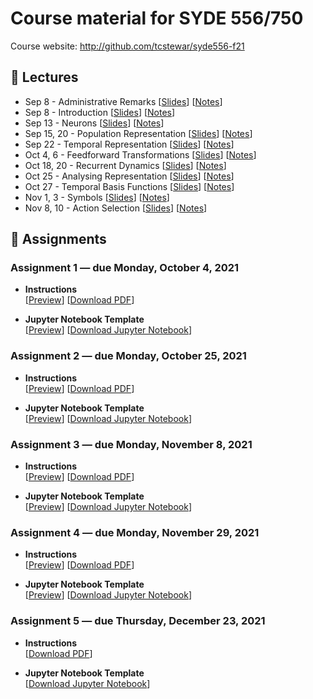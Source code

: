 # Course material for SYDE 556/750

Course website: http://github.com/tcstewar/syde556-f21

## 🎒 Lectures

- Sep 8 - Administrative Remarks [[Slides](https://github.com/tcstewar/syde556-f21/raw/master/lectures/lecture_00/syde556_lecture_00_slides.pdf)] [[Notes](https://github.com/tcstewar/syde556-f21/raw/master/lectures/lecture_00/syde556_lecture_00_notes.pdf)]
- Sep 8 - Introduction [[Slides](https://github.com/tcstewar/syde556-f21/raw/master/lectures/lecture_01/syde556_lecture_01_slides.pdf)] [[Notes](https://github.com/tcstewar/syde556-f21/raw/master/lectures/lecture_01/syde556_lecture_01_notes.pdf)]
- Sep 13 - Neurons [[Slides](https://github.com/tcstewar/syde556-f21/raw/master/lectures/lecture_02/syde556_lecture_02_slides.pdf)] [[Notes](https://github.com/tcstewar/syde556-f21/raw/master/lectures/lecture_02/syde556_lecture_02_notes.pdf)]
- Sep 15, 20 - Population Representation [[Slides](https://github.com/tcstewar/syde556-f21/raw/master/lectures/lecture_03/syde556_lecture_03_slides.pdf)] [[Notes](https://github.com/tcstewar/syde556-f21/raw/master/lectures/lecture_03/syde556_lecture_03_notes.pdf)]
- Sep 22 - Temporal Representation [[Slides](https://github.com/tcstewar/syde556-f21/raw/master/lectures/lecture_04/syde556_lecture_04_slides.pdf)] [[Notes](https://github.com/tcstewar/syde556-f21/raw/master/lectures/lecture_04/syde556_lecture_04_notes.pdf)]
- Oct 4, 6 - Feedforward Transformations [[Slides](https://github.com/tcstewar/syde556-f21/raw/master/lectures/lecture_05/syde556_lecture_05_slides.pdf)] [[Notes](https://github.com/tcstewar/syde556-f21/raw/master/lectures/lecture_05/syde556_lecture_05_notes.pdf)]
- Oct 18, 20 - Recurrent Dynamics [[Slides](https://github.com/tcstewar/syde556-f21/raw/master/lectures/lecture_06/syde556_lecture_06_slides.pdf)] [[Notes](https://github.com/tcstewar/syde556-f21/raw/master/lectures/lecture_06/syde556_lecture_06_notes.pdf)]
- Oct 25 - Analysing Representation [[Slides](https://github.com/tcstewar/syde556-f21/raw/master/lectures/lecture_09/syde556_lecture_09_slides.pdf)] [[Notes](https://github.com/tcstewar/syde556-f21/raw/master/lectures/lecture_09/syde556_lecture_09_notes.pdf)]
- Oct 27 - Temporal Basis Functions [[Slides](https://github.com/tcstewar/syde556-f21/raw/master/lectures/lecture_07/syde556_lecture_07_slides.pdf)] [[Notes](https://github.com/tcstewar/syde556-f21/raw/master/lectures/lecture_07/syde556_lecture_07_notes.pdf)]
- Nov 1, 3 - Symbols [[Slides](https://github.com/tcstewar/syde556-f21/raw/master/lectures/lecture_10/syde556_lecture_10_slides.pdf)] [[Notes](https://github.com/tcstewar/syde556-f21/raw/master/lectures/lecture_10/syde556_lecture_10_notes.pdf)]
- Nov 8, 10 -  Action Selection [[Slides](https://github.com/tcstewar/syde556-f21/raw/master/lectures/lecture_11/syde556_lecture_11_slides.pdf)] [[Notes](https://github.com/tcstewar/syde556-f21/raw/master/lectures/lecture_10/syde556_lecture_10_notes.pdf)]

## 📝 Assignments

### Assignment 1 ― due Monday, October 4, 2021

-   **Instructions**  
  [[Preview](https://github.com/tcstewar/syde556-f21/blob/master/assignments/assignment_01/syde556_assignment_01.pdf)]
  [[Download PDF](https://github.com/tcstewar/syde556-f21/raw/master/assignments/assignment_01/syde556_assignment_01.pdf)]

-   **Jupyter Notebook Template**  
  [[Preview](https://github.com/tcstewar/syde556-f21/blob/master/assignments/assignment_01/syde556_assignment_01_template.ipynb)]
  [[Download Jupyter Notebook](https://github.com/tcstewar/syde556-f21/raw/master/assignments/assignment_01/syde556_assignment_01_template.ipynb)]


### Assignment 2 ― due Monday, October 25, 2021

-   **Instructions**  
  [[Preview](https://github.com/tcstewar/syde556-f21/blob/master/assignments/assignment_02/syde556_assignment_02.pdf)]
  [[Download PDF](https://github.com/tcstewar/syde556-f21/raw/master/assignments/assignment_02/syde556_assignment_02.pdf)]

-   **Jupyter Notebook Template**  
  [[Preview](https://github.com/tcstewar/syde556-f21/blob/master/assignments/assignment_02/syde556_assignment_02_template.ipynb)]
  [[Download Jupyter Notebook](https://github.com/tcstewar/syde556-f21/raw/master/assignments/assignment_02/syde556_assignment_02_template.ipynb)]

### Assignment 3 ― due Monday, November 8, 2021

-   **Instructions**  
  [[Preview](https://github.com/tcstewar/syde556-f21/blob/master/assignments/assignment_03/syde556_assignment_03.pdf)]
  [[Download PDF](https://github.com/tcstewar/syde556-f21/raw/master/assignments/assignment_03/syde556_assignment_03.pdf)]

-   **Jupyter Notebook Template**  
  [[Preview](https://github.com/tcstewar/syde556-f21/blob/master/assignments/assignment_03/syde556_assignment_03_template.ipynb)]
  [[Download Jupyter Notebook](https://github.com/tcstewar/syde556-f21/raw/master/assignments/assignment_03/syde556_assignment_03_template.ipynb)]

### Assignment 4 ― due Monday, November 29, 2021

-   **Instructions**  
  [[Preview](https://github.com/tcstewar/syde556-f21/blob/master/assignments/assignment_04/syde556_assignment_04.pdf)]
  [[Download PDF](https://github.com/tcstewar/syde556-f21/raw/master/assignments/assignment_04/syde556_assignment_04.pdf)]

-   **Jupyter Notebook Template**  
  [[Preview](https://github.com/tcstewar/syde556-f21/blob/master/assignments/assignment_04/syde556_assignment_04_template.ipynb)]
  [[Download Jupyter Notebook](https://github.com/tcstewar/syde556-f21/raw/master/assignments/assignment_04/syde556_assignment_04_template.ipynb)]

### Assignment 5 ― due Thursday, December 23, 2021

-   **Instructions**  
  [[Download PDF](https://github.com/tcstewar/syde556-f21/raw/master/assignments/assignment_05/syde556_assignment_05.pdf)]

-   **Jupyter Notebook Template**  
  [[Download Jupyter Notebook](https://github.com/tcstewar/syde556-f21/raw/master/assignments/assignment_05/syde556_assignment_05_template.ipynb)]
